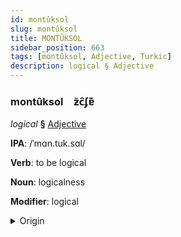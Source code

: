 ```yaml
---
id: montûksol
slug: montûksol
title: MONTÛKSOL
sidebar_position: 663
tags: [montûksol, Adjective, Turkic]
description: logical § Adjective
---
```


### montûksol&emsp;<span kind="abugida">ƶ̃c̑ʄɐ͊</span>

*logical* **§** [Adjective](../../tags/Adjective)

**IPA**: /ˈmɑn.tuk.sɑl/

**Verb**: to be logical

**Noun**: logicalness

**Modifier**: logical

<details>
    <summary>Origin</summary>
    Turkish mantıksal /man.tɯk.sal/<br/>
    <em>Turkic Language Family</em>
</details>